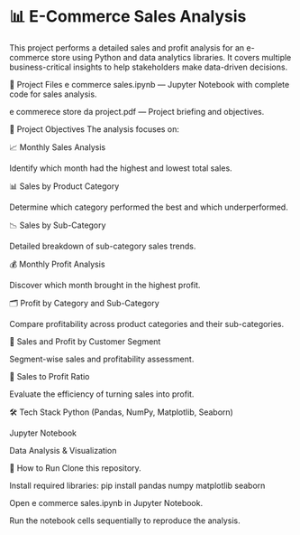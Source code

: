 # 📊 E-Commerce Sales Analysis
This project performs a detailed sales and profit analysis for an e-commerce store using Python and data analytics libraries. It covers multiple business-critical insights to help stakeholders make data-driven decisions.

📂 Project Files
e commerce sales.ipynb — Jupyter Notebook with complete code for sales analysis.

e commerece store da project.pdf — Project briefing and objectives.

📌 Project Objectives
The analysis focuses on:

📈 Monthly Sales Analysis

Identify which month had the highest and lowest total sales.

📊 Sales by Product Category

Determine which category performed the best and which underperformed.

📉 Sales by Sub-Category

Detailed breakdown of sub-category sales trends.

💰 Monthly Profit Analysis

Discover which month brought in the highest profit.

🗂️ Profit by Category and Sub-Category

Compare profitability across product categories and their sub-categories.

👥 Sales and Profit by Customer Segment

Segment-wise sales and profitability assessment.

📏 Sales to Profit Ratio

Evaluate the efficiency of turning sales into profit.

🛠️ Tech Stack
Python (Pandas, NumPy, Matplotlib, Seaborn)

Jupyter Notebook

Data Analysis & Visualization

📎 How to Run
Clone this repository.

Install required libraries:
pip install pandas numpy matplotlib seaborn

Open e commerce sales.ipynb in Jupyter Notebook.

Run the notebook cells sequentially to reproduce the analysis.
